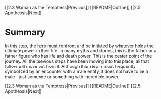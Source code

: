 [[2.3 Woman as the Temptress|Previous]]
[[README|Outline]]
[[2.5 Apotheosis|Next]]

# Summary
In this step, the hero must confront and be initiated by whatever holds the ultimate power in their life. In many myths and stories, this is the father or a father figure who has life and death power. This is the center point of the journey. All the previous steps have been moving into this place, all that follow will move out from it. Although this step is most frequently symbolized by an encounter with a male entity, it does not have to be a male—just someone or something with incredible power.

[[2.3 Woman as the Temptress|Previous]]
[[README|Outline]]
[[2.5 Apotheosis|Next]]